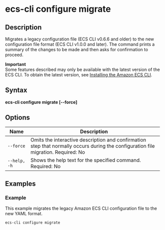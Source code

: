 # ecs\-cli configure migrate<a name="cmd-ecs-cli-configure-migrate"></a>

## Description<a name="cmd-ecs-cli-configure-migrate-description"></a>

Migrates a legacy configuration file \(ECS CLI v0\.6\.6 and older\) to the new configuration file format \(ECS CLI v1\.0\.0 and later\)\. The command prints a summary of the changes to be made and then asks for confirmation to proceed\.

**Important**  
Some features described may only be available with the latest version of the ECS CLI\. To obtain the latest version, see [Installing the Amazon ECS CLI](ECS_CLI_installation.md)\.

## Syntax<a name="cmd-ecs-cli-configure-migrate-syntax"></a>

**ecs\-cli configure migrate \[\-\-force\]**

## Options<a name="cmd-ecs-cli-configure-migrate-options"></a>


| Name | Description | 
| --- | --- | 
|  `--force`  |  Omits the interactive description and confirmation step that normally occurs during the configuration file migration\. Required: No  | 
|  `--help, -h`  |  Shows the help text for the specified command\. Required: No  | 

## Examples<a name="cmd-ecs-cli-configure-migrate-examples"></a>

### Example<a name="cmd-ecs-cli-configure-migrate-example-1"></a>

This example migrates the legacy Amazon ECS CLI configuration file to the new YAML format\.

```
ecs-cli configure migrate
```